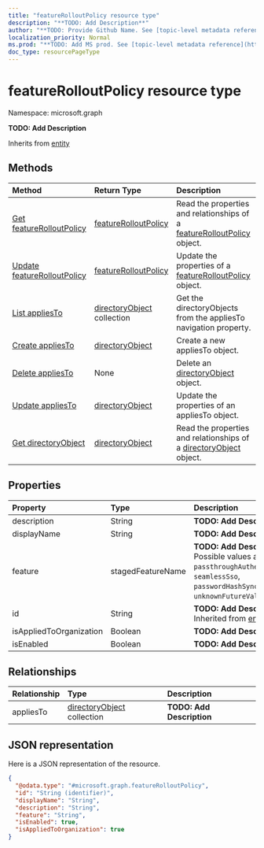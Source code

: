 ```yaml
---
title: "featureRolloutPolicy resource type"
description: "**TODO: Add Description**"
author: "**TODO: Provide Github Name. See [topic-level metadata reference](https://msgo.azurewebsites.net/add/document/guidelines/metadata.html#topic-level-metadata)**"
localization_priority: Normal
ms.prod: "**TODO: Add MS prod. See [topic-level metadata reference](https://msgo.azurewebsites.net/add/document/guidelines/metadata.html#topic-level-metadata)**"
doc_type: resourcePageType
---
```


# featureRolloutPolicy resource type


Namespace: microsoft.graph

**TODO: Add Description**


Inherits from [entity](../resources/entity.md)

## Methods
|Method|Return Type|Description|
|:---|:---|:---|
|[Get featureRolloutPolicy](../api/featurerolloutpolicy-get.md)|[featureRolloutPolicy](../resources/featurerolloutpolicy.md)|Read the properties and relationships of a [featureRolloutPolicy](../resources/featurerolloutpolicy.md) object.|
|[Update featureRolloutPolicy](../api/featurerolloutpolicy-update.md)|[featureRolloutPolicy](../resources/featurerolloutpolicy.md)|Update the properties of a [featureRolloutPolicy](../resources/featurerolloutpolicy.md) object.|
|[List appliesTo](../api/featurerolloutpolicy-list-appliesto.md)|[directoryObject](../resources/directoryobject.md) collection|Get the directoryObjects from the appliesTo navigation property.|
|[Create appliesTo](../api/featurerolloutpolicy-post-appliesto.md)|[directoryObject](../resources/directoryobject.md)|Create a new appliesTo object.|
|[Delete appliesTo](../api/featurerolloutpolicy-delete-appliesto.md)|None|Delete an [directoryObject](../resources/directoryobject.md) object.|
|[Update appliesTo](../api/featurerolloutpolicy-update-appliesto.md)|[directoryObject](../resources/directoryobject.md)|Update the properties of an appliesTo object.|
|[Get directoryObject](../api/directoryobject-get.md)|[directoryObject](../resources/directoryobject.md)|Read the properties and relationships of a [directoryObject](../resources/directoryobject.md) object.|

## Properties
|Property|Type|Description|
|:---|:---|:---|
|description|String|**TODO: Add Description**|
|displayName|String|**TODO: Add Description**|
|feature|stagedFeatureName|**TODO: Add Description**. Possible values are: `passthroughAuthentication`, `seamlessSso`, `passwordHashSync`, `unknownFutureValue`.|
|id|String|**TODO: Add Description** Inherited from [entity](../resources/entity.md)|
|isAppliedToOrganization|Boolean|**TODO: Add Description**|
|isEnabled|Boolean|**TODO: Add Description**|

## Relationships
|Relationship|Type|Description|
|:---|:---|:---|
|appliesTo|[directoryObject](../resources/directoryobject.md) collection|**TODO: Add Description**|

## JSON representation
Here is a JSON representation of the resource.
<!-- {
  "blockType": "resource",
  "keyProperty": "id",
  "@odata.type": "microsoft.graph.featureRolloutPolicy",
  "baseType": "microsoft.graph.entity",
  "openType": false
}
-->
``` json
{
  "@odata.type": "#microsoft.graph.featureRolloutPolicy",
  "id": "String (identifier)",
  "displayName": "String",
  "description": "String",
  "feature": "String",
  "isEnabled": true,
  "isAppliedToOrganization": true
}
```

